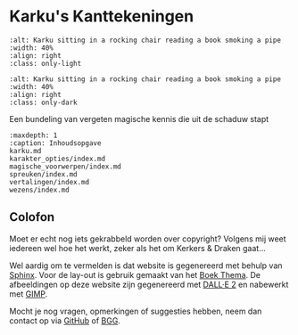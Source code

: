 # Karku's Kanttekeningen

```{image} _images/karku-4c-alpha-light.png
:alt: Karku sitting in a rocking chair reading a book smoking a pipe
:width: 40%
:align: right
:class: only-light
```

```{image} _images/karku-4c-alpha-dark.png
:alt: Karku sitting in a rocking chair reading a book smoking a pipe
:width: 40%
:align: right
:class: only-dark
```

Een bundeling van vergeten magische kennis die uit de schaduw stapt

```{toctree}
:maxdepth: 1
:caption: Inhoudsopgave
karku.md
karakter_opties/index.md
magische_voorwerpen/index.md
spreuken/index.md
vertalingen/index.md
wezens/index.md
```

## Colofon

Moet er echt nog iets gekrabbeld worden over copyright?
Volgens mij weet iedereen wel hoe het werkt, zeker als het om Kerkers & Draken gaat...

Wel aardig om te vermelden is dat website is gegenereerd met behulp van [Sphinx](https://www.sphinx-doc.org/).
Voor de lay-out is gebruik gemaakt van het [Boek Thema](https://sphinx-book-theme.readthedocs.io/).
De afbeeldingen op deze website zijn gegenereerd met [DALL·E 2](https://openai.com/dall-e-2/) en nabewerkt met [GIMP](https://www.gimp.org/).

Mocht je nog vragen, opmerkingen of suggesties hebben,
neem dan contact op via [GitHub](https://github.com/carlovo/karku) of [BGG](https://boardgamegeek.com/user/Carlu).
